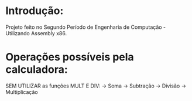 # Introdução:
Projeto feito no Segundo Período de Engenharia de Computação - Utilizando Assembly x86. 
# Operações possíveis pela calculadora:
SEM UTILIZAR as funções MULT E DIV:
-> Soma
-> Subtração
-> Divisão
-> Multiplicação
